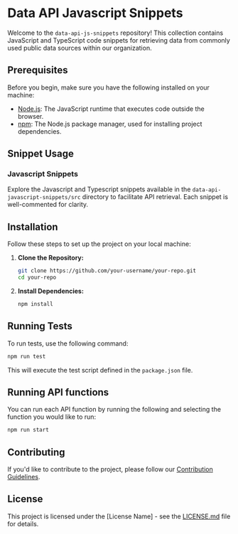 # Data API Javascript Snippets

Welcome to the `data-api-js-snippets` repository! This collection contains JavaScript and TypeScript code snippets for retrieving data from commonly used public data sources within our organization.

## Prerequisites

Before you begin, make sure you have the following installed on your machine:

- [Node.js](https://nodejs.org/): The JavaScript runtime that executes code outside the browser.
- [npm](https://www.npmjs.com/): The Node.js package manager, used for installing project dependencies.

## Snippet Usage

### Javascript Snippets

Explore the Javascript and Typescript snippets available in the `data-api-javascript-snippets/src` directory to facilitate API retrieval. Each snippet is well-commented for clarity.

## Installation

Follow these steps to set up the project on your local machine:

1. **Clone the Repository:**
   ```bash
   git clone https://github.com/your-username/your-repo.git
   cd your-repo
   ```

2. **Install Dependencies:**
   ```bash
   npm install
   ```

## Running Tests

To run tests, use the following command:

```bash
npm run test
```

This will execute the test script defined in the `package.json` file.

## Running API functions

You can run each API function by running the following and selecting the function you would like to run:

```bash
npm run start
```

## Contributing

If you'd like to contribute to the project, please follow our [Contribution Guidelines](CONTRIBUTING.md).

## License

This project is licensed under the [License Name] - see the [LICENSE.md](LICENSE.md) file for details.
```
